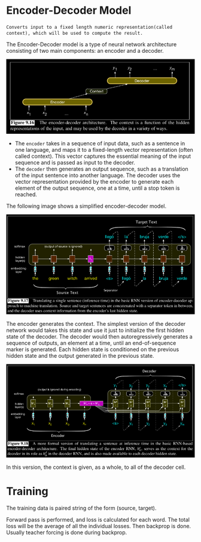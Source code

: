 # Encoder-Decoder Model
    Converts input to a fixed length numeric representation(called context), which will be used to compute the result.

The Encoder-Decoder model is a type of neural network architecture consisting of two main components: an encoder and a decoder.

![alt text](image-13.png)
- The `encoder` takes in a sequence of input data, such as a sentence in one language, and maps it to a fixed-length vector representation (often called context). This vector captures the essential meaning of the input sequence and is passed as input to the decoder.
- The `decoder` then generates an output sequence, such as a translation of the input sentence into another language. The decoder uses the vector representation provided by the encoder to generate each element of the output sequence, one at a time, until a stop token is reached.

The following image shows a simplified encoder-decoder model.

![alt text](image-14.png)

The encoder generates the context. The simplest version of the decoder network would takes this state and use it just to initialize the first hidden state of the decoder. The decoder would then autoregressively generates a sequence of outputs, an element at a time, until an end-of-sequence marker is generated. Each hidden state is conditioned on the previous hidden state and the output generated in the previous state.

![alt text](image-15.png)

In this version, the context is given, as a whole, to all of the decoder cell.

# Training
The training data is paired string of the form (source, target).

Forward pass is performed, and loss is calculated for each word. The total loss will be the average of all the individual losses. Then backprop is done. Usually teacher forcing is done during backprop.